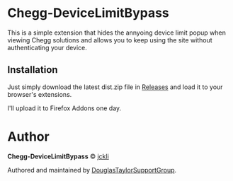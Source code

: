 # Chegg-DeviceLimitBypass

This is a simple extension that hides the annyoing device limit popup when viewing Chegg solutions and allows you to keep using the site without authenticating your device.

## Installation

Just simply download the latest dist.zip file in [Releases](https://github.com/DouglasTaylorSupportGroup/Chegg-DeviceLimitBypass/releases) and load it to your browser's extensions.

I'll upload it to Firefox Addons one day.

# Author

**Chegg-DeviceLimitBypass** © [jckli](https://github.com/jckli)

Authored and maintained by [DouglasTaylorSupportGroup](https://github.com/DouglasTaylorSupportGroup).